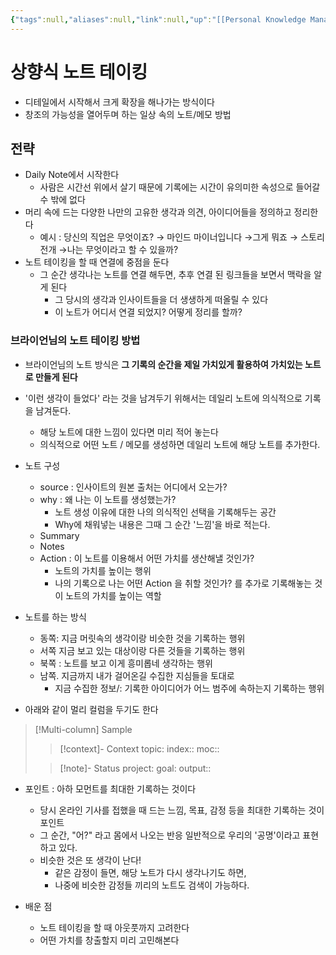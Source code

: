 ```yaml
---
{"tags":null,"aliases":null,"link":null,"up":"[[Personal Knowledge Management|🧐 PKM]]","persona":"[[🔥 PKM Manager]]","index":null,"date_created":"2024-03-21","date_modified":"2024-03-21","dg-publish":true,"related":["[[브라이언]]"],"permalink":"/atlas/ideas/pkm//","dgPassFrontmatter":true,"noteIcon":"1","created":"2024-03-21T11:22:41.055+09:00","updated":"2024-03-21T11:41:55.570+09:00"}
---
```


# 상향식 노트 테이킹
- 디테일에서 시작해서 크게 확장을 해나가는 방식이다
- 창조의 가능성을 열어두며 하는 일상 속의 노트/메모 방법

## 전략
- Daily Note에서 시작한다
	- 사람은 시간선 위에서 살기 때문에 기록에는 시간이 유의미한 속성으로 들어갈 수 밖에 없다
- 머리 속에 드는 다양한 나만의 고유한 생각과 의견, 아이디어들을 정의하고 정리한다
	- 예시 : 당신의 직업은 무엇이죠? → 마인드 마이너입니다 →그게 뭐죠 → 스토리 전개 →나는 무엇이라고 할 수 있을까?
- 노트 테이킹을 할 때 연결에 중점을 둔다
	- 그 순간 생각나는 노트를 연결 해두면, 추후 연결 된 링크들을 보면서 맥락을 알게 된다
		- 그 당시의 생각과 인사이트들을 더 생생하게 떠올릴 수 있다
		- 이 노트가 어디서 연결 되었지? 어떻게 정리를 할까?

### 브라이언님의 노트 테이킹 방법
- 브라이언님의 노트 방식은 **그 기록의 순간을 제일 가치있게 활용하여 가치있는 노트로 만들게 된다**

- '이런 생각이 들었다' 라는 것을 남겨두기 위해서는 데일리 노트에 의식적으로 기록을 남겨둔다.
	- 해당 노트에 대한 느낌이 있다면 미리 적어 놓는다
	- 의식적으로 어떤 노트 / 메모를 생성하면 데일리 노트에 해당 노트를 추가한다.

- 노트 구성
	- source : 인사이트의 원본 출처는 어디에서 오는가?
	- why : 왜 나는 이 노트를 생성했는가?
		- 노트 생성 이유에 대한 나의 의식적인 선택을 기록해두는 공간
		- Why에 채워넣는 내용은 그때 그 순간 '느낌'을 바로 적는다.
	- Summary
	- Notes
	- Action : 이 노트를 이용해서 어떤 가치를 생산해낼 것인가? 
		- 노트의 가치를 높이는 행위
		- 나의 기록으로 나는 어떤 Action 을 취할 것인가? 를 추가로 기록해놓는 것이 노트의 가치를 높이는 역할
- 노트를 하는 방식
	- 동쪽: 지금 머릿속의 생각이랑 비슷한 것을 기록하는 행위
	- 서쪽 지금 보고 있는 대상이랑 다른 것들을 기록하는 행위
	- 북쪽 : 노트를 보고 이게 흥미롭네 생각하는 행위
	- 남쪽. 지금까지 내가 걸어온길 수집한 지심들을 토대로
		- 지금 수집한 정보/: 기록한 아이디어가 어느 범주에 속하는지 기록하는 행위
- 아래와 같이 멀리 컬럼을 두기도 한다
>[!Multi-column] Sample
>
>>[!context]- Context
>>topic:
>>index::
>>moc::
>
>>[!note]- Status
>>project:
>>goal:
>>output::

- 포인트 : 아하 모먼트를 최대한 기록하는 것이다
	- 당시 온라인 기사를 접했을 때 드는 느낌, 목표, 감정 등을 최대한 기록하는 것이 포인트
	- 그 순간, "어?" 라고 몸에서 나오는 반응 일반적으로 우리의 '공명'이라고 표현하고 있다.
	- 비슷한 것은 또 생각이 난다!
		- 같은 감정이 들면, 해당 노트가 다시 생각나기도 하면,
		- 나중에 비슷한 감정들 끼리의 노트도 검색이 가능하다.

- 배운 점
	- 노트 테이킹을 할 때 아웃풋까지 고려한다
	- 어떤 가치를 창출할지 미리 고민해본다
